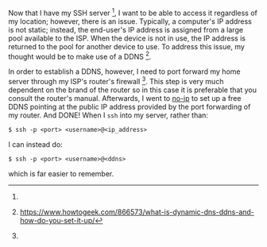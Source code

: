 Now that I have my SSH server [^1], I want to be able to access it regardless of my location; however, there is an issue. Typically, a computer's IP address is not static; instead, the end-user's IP address is assigned from a large pool available to the ISP. When the device is not in use, the IP address is returned to the pool for another device to use. To address this issue, my thought would be to make use of a DDNS [^2].

In order to establish a DDNS, however, I need to port forward my home server through my ISP's router's firewall [^1]. This step is very much dependent on the brand of the router so in this case it is preferable that you consult the router's manual. Afterwards, I went to [no-ip](https://www.noip.com/login?ref_url=console) to set up a free DDNS pointing at the public IP address provided by the port forwarding of my router. And DONE! When I `ssh` into my server, rather than:
```
$ ssh -p <port> <username>@<ip_address>
```

I can instead do:
```
$ ssh -p <port> <username>@<ddns>
```

which is far easier to remember.

[^1]: 
[^2]: https://www.howtogeek.com/866573/what-is-dynamic-dns-ddns-and-how-do-you-set-it-up/
